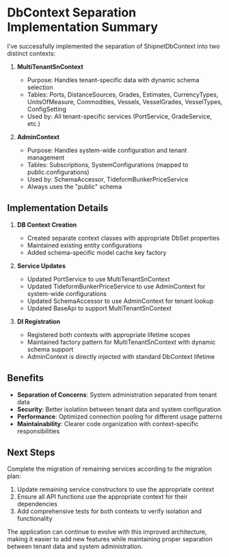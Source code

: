 # DbContext Separation Implementation Summary

I've successfully implemented the separation of ShipnetDbContext into two distinct contexts:

1. **MultiTenantSnContext**
   - Purpose: Handles tenant-specific data with dynamic schema selection
   - Tables: Ports, DistanceSources, Grades, Estimates, CurrencyTypes, UnitsOfMeasure, Commodities, Vessels, VesselGrades, VesselTypes, ConfigSetting
   - Used by: All tenant-specific services (PortService, GradeService, etc.)

2. **AdminContext**
   - Purpose: Handles system-wide configuration and tenant management
   - Tables: Subscriptions, SystemConfigurations (mapped to public.configurations)
   - Used by: SchemaAccessor, TideformBunkerPriceService
   - Always uses the "public" schema

## Implementation Details

1. **DB Context Creation**
   - Created separate context classes with appropriate DbSet properties
   - Maintained existing entity configurations
   - Added schema-specific model cache key factory

2. **Service Updates**
   - Updated PortService to use MultiTenantSnContext
   - Updated TideformBunkerPriceService to use AdminContext for system-wide configurations
   - Updated SchemaAccessor to use AdminContext for tenant lookup
   - Updated BaseApi to support MultiTenantSnContext

3. **DI Registration**
   - Registered both contexts with appropriate lifetime scopes
   - Maintained factory pattern for MultiTenantSnContext with dynamic schema support
   - AdminContext is directly injected with standard DbContext lifetime

## Benefits

- **Separation of Concerns**: System administration separated from tenant data
- **Security**: Better isolation between tenant data and system configuration
- **Performance**: Optimized connection pooling for different usage patterns
- **Maintainability**: Clearer code organization with context-specific responsibilities

## Next Steps

Complete the migration of remaining services according to the migration plan:

1. Update remaining service constructors to use the appropriate context
2. Ensure all API functions use the appropriate context for their dependencies
3. Add comprehensive tests for both contexts to verify isolation and functionality

The application can continue to evolve with this improved architecture, making it easier to add new features while maintaining proper separation between tenant data and system administration.
